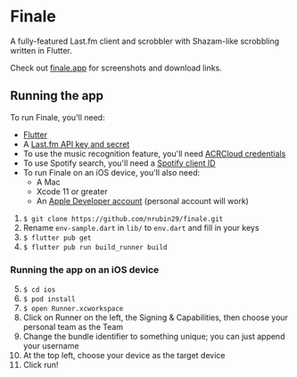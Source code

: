 # Finale

A fully-featured Last.fm client and scrobbler with Shazam-like scrobbling written in Flutter.

Check out [finale.app](https://finale.app) for screenshots and download links.

## Running the app

To run Finale, you'll need:
* [Flutter](https://flutter.dev/docs/get-started/install)
* A [Last.fm API key and secret](https://www.last.fm/api/account/create)
* To use the music recognition feature, you'll need [ACRCloud credentials](https://www.acrcloud.com)
* To use Spotify search, you'll need a [Spotify client ID](https://developer.spotify.com/dashboard)
* To run Finale on an iOS device, you'll also need:
    * A Mac
    * Xcode 11 or greater
    * An [Apple Developer account](https://developer.apple.com) (personal account will work)

1. `$ git clone https://github.com/nrubin29/finale.git`
2. Rename `env-sample.dart` in `lib/` to `env.dart` and fill in your keys
3. `$ flutter pub get`
4. `$ flutter pub run build_runner build`

### Running the app on an iOS device

5. `$ cd ios`
6. `$ pod install`
7. `$ open Runner.xcworkspace`
8. Click on Runner on the left, the Signing & Capabilities, then choose your personal team as the Team
9. Change the bundle identifier to something unique; you can just append your username
10. At the top left, choose your device as the target device
11. Click run!
